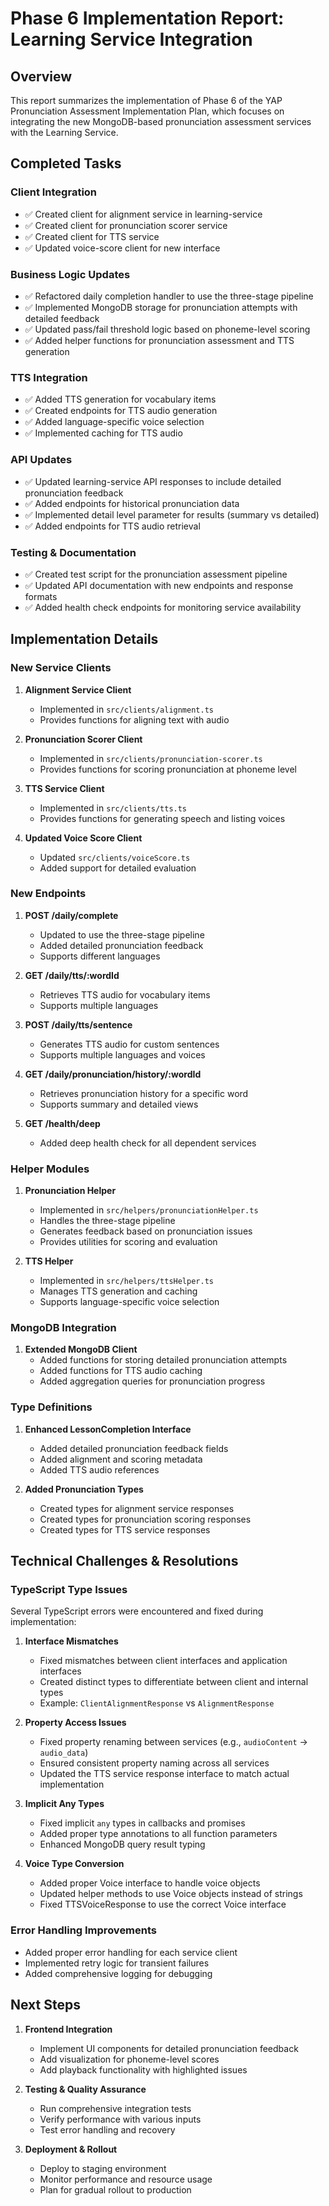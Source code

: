 # Phase 6 Implementation Report: Learning Service Integration

## Overview

This report summarizes the implementation of Phase 6 of the YAP Pronunciation Assessment Implementation Plan, which focuses on integrating the new MongoDB-based pronunciation assessment services with the Learning Service.

## Completed Tasks

### Client Integration
- ✅ Created client for alignment service in learning-service
- ✅ Created client for pronunciation scorer service
- ✅ Created client for TTS service
- ✅ Updated voice-score client for new interface

### Business Logic Updates
- ✅ Refactored daily completion handler to use the three-stage pipeline
- ✅ Implemented MongoDB storage for pronunciation attempts with detailed feedback
- ✅ Updated pass/fail threshold logic based on phoneme-level scoring
- ✅ Added helper functions for pronunciation assessment and TTS generation

### TTS Integration
- ✅ Added TTS generation for vocabulary items
- ✅ Created endpoints for TTS audio generation
- ✅ Added language-specific voice selection
- ✅ Implemented caching for TTS audio

### API Updates
- ✅ Updated learning-service API responses to include detailed pronunciation feedback
- ✅ Added endpoints for historical pronunciation data
- ✅ Implemented detail level parameter for results (summary vs detailed)
- ✅ Added endpoints for TTS audio retrieval

### Testing & Documentation
- ✅ Created test script for the pronunciation assessment pipeline
- ✅ Updated API documentation with new endpoints and response formats
- ✅ Added health check endpoints for monitoring service availability

## Implementation Details

### New Service Clients
1. **Alignment Service Client**
   - Implemented in `src/clients/alignment.ts`
   - Provides functions for aligning text with audio

2. **Pronunciation Scorer Client**
   - Implemented in `src/clients/pronunciation-scorer.ts`
   - Provides functions for scoring pronunciation at phoneme level

3. **TTS Service Client**
   - Implemented in `src/clients/tts.ts`
   - Provides functions for generating speech and listing voices

4. **Updated Voice Score Client**
   - Updated `src/clients/voiceScore.ts`
   - Added support for detailed evaluation 

### New Endpoints
1. **POST /daily/complete**
   - Updated to use the three-stage pipeline
   - Added detailed pronunciation feedback
   - Supports different languages

2. **GET /daily/tts/:wordId**
   - Retrieves TTS audio for vocabulary items
   - Supports multiple languages

3. **POST /daily/tts/sentence**
   - Generates TTS audio for custom sentences
   - Supports multiple languages and voices

4. **GET /daily/pronunciation/history/:wordId**
   - Retrieves pronunciation history for a specific word
   - Supports summary and detailed views

5. **GET /health/deep**
   - Added deep health check for all dependent services

### Helper Modules
1. **Pronunciation Helper**
   - Implemented in `src/helpers/pronunciationHelper.ts`
   - Handles the three-stage pipeline
   - Generates feedback based on pronunciation issues
   - Provides utilities for scoring and evaluation

2. **TTS Helper**
   - Implemented in `src/helpers/ttsHelper.ts`
   - Manages TTS generation and caching
   - Supports language-specific voice selection

### MongoDB Integration
1. **Extended MongoDB Client**
   - Added functions for storing detailed pronunciation attempts
   - Added functions for TTS audio caching
   - Added aggregation queries for pronunciation progress

### Type Definitions
1. **Enhanced LessonCompletion Interface**
   - Added detailed pronunciation feedback fields
   - Added alignment and scoring metadata
   - Added TTS audio references

2. **Added Pronunciation Types**
   - Created types for alignment service responses
   - Created types for pronunciation scoring responses
   - Created types for TTS service responses

## Technical Challenges & Resolutions

### TypeScript Type Issues
Several TypeScript errors were encountered and fixed during implementation:

1. **Interface Mismatches**
   - Fixed mismatches between client interfaces and application interfaces
   - Created distinct types to differentiate between client and internal types
   - Example: `ClientAlignmentResponse` vs `AlignmentResponse`

2. **Property Access Issues**
   - Fixed property renaming between services (e.g., `audioContent` → `audio_data`)
   - Ensured consistent property naming across all services
   - Updated the TTS service response interface to match actual implementation

3. **Implicit Any Types**
   - Fixed implicit `any` types in callbacks and promises
   - Added proper type annotations to all function parameters
   - Enhanced MongoDB query result typing

4. **Voice Type Conversion**
   - Added proper Voice interface to handle voice objects
   - Updated helper methods to use Voice objects instead of strings
   - Fixed TTSVoiceResponse to use the correct Voice interface

### Error Handling Improvements
- Added proper error handling for each service client
- Implemented retry logic for transient failures
- Added comprehensive logging for debugging

## Next Steps

1. **Frontend Integration**
   - Implement UI components for detailed pronunciation feedback
   - Add visualization for phoneme-level scores
   - Add playback functionality with highlighted issues

2. **Testing & Quality Assurance**
   - Run comprehensive integration tests
   - Verify performance with various inputs
   - Test error handling and recovery

3. **Deployment & Rollout**
   - Deploy to staging environment
   - Monitor performance and resource usage
   - Plan for gradual rollout to production
